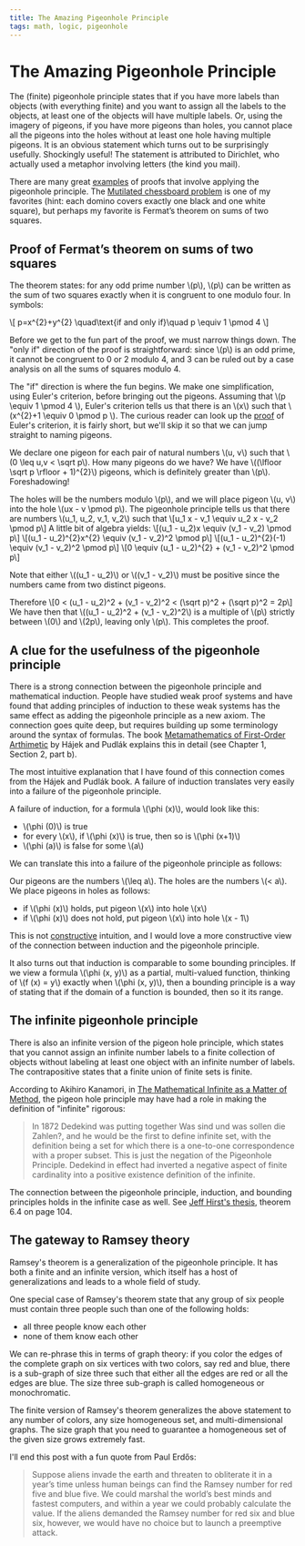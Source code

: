 ```yaml
---
title: The Amazing Pigeonhole Principle
tags: math, logic, pigeonhole
---
```


# The Amazing Pigeonhole Principle

The (finite) pigeonhole principle states that if you have more labels than
objects (with everything finite) and you want to assign all the labels
to the objects, at least one of the objects will have multiple labels. 
Or, using the imagery of pigeons, if you have more pigeons than holes, you
cannot place all the pigeons into the holes without at least one hole having
multiple pigeons.
It is an obvious statement which turns out to be surprisingly usefully.
Shockingly useful!
The statement is attributed to Dirichlet, who actually
used a metaphor involving letters (the kind you mail).

There are many great
[examples](https://math.stackexchange.com/questions/62565/what-is-your-favorite-application-of-the-pigeonhole-principle)
of proofs that involve applying the pigeonhole principle. The
[Mutilated chessboard problem](https://en.wikipedia.org/wiki/Mutilated_chessboard_problem)
is one of my favorites
(hint: each domino covers exactly one black and one white square), but
perhaps my favorite is Fermat’s theorem on sums of two squares.

## Proof of Fermat’s theorem on sums of two squares

The theorem states:
for any odd prime number \\(p\\), \\(p\\) can be written as the sum of two
squares exactly when it is congruent to one modulo four.
In symbols:

\\[ p=x\^{2}+y\^{2} \\quad\\text{if and only if}\\quad p \\equiv 1 \\pmod 4 \\]

Before we get to the fun part of the proof, we must narrow things down.
The "only if" direction of the proof is straightforward: since \\(p\\) is an
odd prime, it cannot be congruent to 0 or 2 modulo 4, and 3 can be ruled out
by a case analysis on all the sums of squares modulo 4.

The "if" direction is where the fun begins. We make one simplification,
using Euler's criterion, before bringing out the pigeons.
Assuming that \\(p \\equiv 1 \\pmod 4 \\), Euler's criterion tells us that
there is an \\(x\\) such that \\(x\^{2}+1 \\equiv 0 \\pmod p \\).
The curious reader can look up the
[proof](https://en.wikipedia.org/wiki/Euler%27s_criterion#Proof)
of Euler's criterion, it is fairly short,
but we'll skip it so that we can jump straight to naming pigeons.


We declare one pigeon for each pair of natural numbers \\(u, v\\) such
that \\(0 \\leq u,v < \\sqrt p\\).
How many pigeons do we have?
We have \\((\\lfloor \\sqrt p \\rfloor + 1)\^{2}\\) pigeons, which is
definitely greater than \\(p\\). Foreshadowing!

The holes will be the numbers modulo \\(p\\), and we will place pigeon
\\(u, v\\) into the hole \\(ux - v \\pmod p\\).
The pigeonhole principle tells us that there are numbers
\\(u\_1, u\_2, v\_1, v\_2\\) such that
\\[u\_1 x - v\_1 \\equiv u\_2 x - v\_2 \\pmod p\\]
A little bit of algebra yields:
\\[(u\_1 - u\_2)x \\equiv (v\_1 - v\_2) \\pmod p\\]
\\[(u\_1 - u\_2)\^{2}x^{2} \\equiv (v\_1 - v\_2)\^2 \\pmod p\\]
\\[(u\_1 - u\_2)\^{2}(-1) \\equiv (v\_1 - v\_2)\^2 \\pmod p\\]
\\[0 \\equiv (u\_1 - u\_2)\^{2} + (v\_1 - v\_2)\^2 \\pmod p\\]

Note that either \\((u\_1 - u\_2)\\) or \\((v\_1 - v\_2)\\) must be positive
since the numbers came from two distinct pigeons.

Therefore
\\[0 < (u\_1 - u\_2)\^2 + (v\_1 - v\_2)\^2 < (\\sqrt p)\^2 + (\\sqrt p)\^2 = 2p\\]
We have then that
\\((u\_1 - u\_2)\^2 + (v\_1 - v\_2)\^2\\)
is a multiple of \\(p\\) strictly between \\(0\\) and \\(2p\\),
leaving only \\(p\\).
This completes the proof.

## A clue for the usefulness of the pigeonhole principle

There is a strong connection between the pigeonhole principle and
mathematical induction.
People have studied weak proof systems and have found that adding
principles of induction to these weak systems has the same effect as adding
the pigeonhole principle as a new axiom. The connection goes quite deep, but
requires building up some terminology around the syntax of formulas. The book
[Metamathematics of First-Order Arthimetic](https://projecteuclid.org/eBooks/perspectives-in-logic/Metamathematics-of-First-Order-Arithmetic/toc/pl/1235421926)
by Hájek and Pudlák explains this in detail (see Chapter 1, Section 2, part b).

The most intuitive explanation that I have found of this connection comes 
from the Hájek and Pudlák book.
A failure of induction translates very easily into a failure of the pigeonhole
principle.

A failure of induction, for a formula \\(\\phi (x)\\), would look like this:

* \\(\\phi (0)\\) is true
* for every \\(x\\), if \\(\\phi (x)\\) is true,
  then so is \\(\\phi (x+1)\\)
* \\(\\phi (a)\\) is false for some \\(a\\)

We can translate this into a failure of the pigeonhole principle as follows:

Our pigeons are the numbers \\(\\leq a\\).
The holes are the numbers \\(< a\\).
We place pigeons in holes as follows:

* if \\(\\phi (x)\\) holds, put pigeon \\(x\\)
  into hole \\(x\\)
* if \\(\\phi (x)\\) does not hold, put pigeon \\(x\\)
  into hole \\(x - 1\\)

This is not
[constructive](https://en.wikipedia.org/wiki/Intuitionism)
intuition, and I would love a more constructive view of the connection
between induction and the pigeonhole principle.

It also turns out that induction is comparable to some bounding principles.
If we view a formula \\(\\phi (x, y)\\) as a partial, multi-valued function,
thinking of \\(f (x) = y\\) exactly when \\(\\phi (x, y)\\),
then a bounding principle is a way of stating that if the domain of a function
is bounded, then so it its range.

## The infinite pigeonhole principle

There is also an infinite version of the pigeon hole principle, which
states that you cannot assign an infinite number labels to a finite
collection of objects without labeling at least one object with an infinite
number of labels.
The contrapositive states that a finite union of finite sets is finite.

According to Akihiro Kanamori,
in [The Mathematical Infinite as a Matter of Method](http://math.bu.edu/people/aki/22.pdf),
the pigeon hole principle may have had a role
in making the definition of "infinite" rigorous:

> In 1872 Dedekind was putting together Was sind und was sollen
die Zahlen?, and he would be the first to define infinite set, with
the definition being a set for which there is a one-to-one
correspondence with a proper subset. This is just the negation of
the Pigeonhole Principle. Dedekind in effect had inverted a
negative aspect of finite cardinality into a positive existence
definition of the infinite.

The connection between the pigeonhole principle, induction, and bounding
principles holds in the infinite case as well. See
[Jeff Hirst's thesis](https://www.appstate.edu/~hirstjl/bib/pdf/jhthesis.pdf), 
theorem 6.4 on page 104.


## The gateway to Ramsey theory

Ramsey's theorem is a generalization of the pigeonhole principle.
It has both a finite and an infinite version,
which itself has a host of generalizations and leads to a whole field of study.

One special case of Ramsey's theorem state that any group of six people must
contain three people such than one of the following holds:

* all three people know each other
* none of them know each other

We can re-phrase this in terms of graph theory:
if you color the edges of the complete graph on six vertices with two colors,
say red and blue,
there is a sub-graph of size three such that either all the edges are
red or all the edges are blue.
The size three sub-graph is called homogeneous or monochromatic.

The finite version of Ramsey's theorem generalizes the above statement to any
number of colors, any size homogeneous set, and multi-dimensional graphs.
The size graph that you need to guarantee a homogeneous set of the given
size grows extremely fast.

I'll end this post with a fun quote from Paul Erdős:

> Suppose aliens invade the earth and threaten to obliterate it in a
year’s time unless human beings can find the Ramsey number for
red five and blue five. We could marshal the world’s best minds
and fastest computers, and within a year we could probably
calculate the value. If the aliens demanded the Ramsey number for
red six and blue six, however, we would have no choice but to
launch a preemptive attack.
